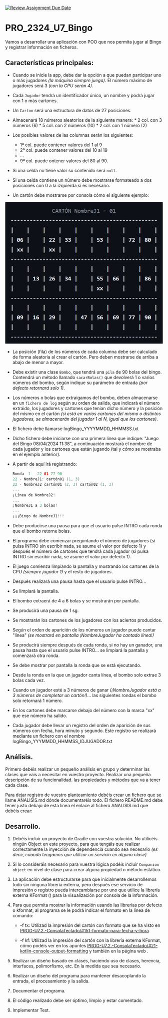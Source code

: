 [![Review Assignment Due Date](https://classroom.github.com/assets/deadline-readme-button-24ddc0f5d75046c5622901739e7c5dd533143b0c8e959d652212380cedb1ea36.svg)](https://classroom.github.com/a/LWSUlgkj)
# PRO_2324_U7_Bingo

Vamos a desarrollar una aplicación con POO que nos permita jugar al Bingo y registrar información en ficheros.

## Características principales:

   * Cuando se inicie la app, debe dar la opción a que puedan participar uno o más jugadores *(la máquina siempre juega)*. El número máximo de jugadores será 3 *(con la CPU serán 4)*.
	
   * Cada `Jugador` tendrá un identificador único, un nombre y podrá jugar con 1 o más cartones.
	
   * Un `Carton` será una estructura de datos de 27 posiciones.
	
   * Almacenará 18 números aleatorios de la siguiente manera:
	 		 * 2 col. con 3 números (6)
			 * 5 col. con 2 números (10)
			 * 2 col. con 1 número  (2)
			
   * Los posibles valores de las columnas serán los siguientes:
	    * 1ª col. puede contener valores del 1 al 9
	    * 2ª col. puede contener valores del 10 al 19
	    * ...
	    * 9ª col. puede ontener valores del 80 al 90.
			
   * Si una celda no tiene valor su contenido será `null`.
		
   * Si una celda contiene un número debe mostrarse formateado a dos posiciones con 0 a la izquierda si es necesario.
		
   * Un cartón debe mostrarse por consola cómo el siguiente ejemplo:

   ![Ejemplo de cartón de juego de un jugador](carton.jpg)
		
   * La posición (fila) de los números de cada columna debe ser calculado de forma aleatoria al crear el cartón. Pero deben mostrarse de arriba a abajo de menor a mayor.
		
   * Debe existir una clase `Bombo`, que tendrá una `pila` de 90 bolas del bingo. Contendrá un método llamado `sacarBolas()` que devolverá 1 o varios números del bombo, según indique su parámetro de entrada *(por defecto retornará solo 1)*.
	
   * Los números o bolas que extraigamos del bombo, deben almacenarse en un `fichero de log` según su orden de salida, que indicará el número extraido, los jugadores y cartones que tenían dicho número y la posición del mismo en el cartón *(si está en varios cartones del mismo o distintos jugadores, se almacenarán del jugador 1 al N, igual que los cartones)*.
	
   * El fichero debe llamarse logBingo_YYYYMMDD_HHMMSS.txt
	
   * Dicho fichero debe iniciarse con una primera línea que indique: "Juego del Bingo 08/04/2024 11:38", a continuación mostrará el nombre de cada jugador y los cartones que están jugando (tal y cómo se mostraba en el ejemplo anterior).
	
   * A partir de aquí irá registrando:

      ```kotlin
      Ronda  1 - 22 01 77 90
      22 - NombreJ1: cartón01 (1, 3)
      22 - NombreJ2 cartón01 (2, 3) cartón02 (1, 3)
      ...   
      ¡Línea de NombreJ2!
      ...   
      ¡NombreJ1 a 3 bolas!
      ...  
      ¡¡¡Bingo de NombreJ1!!!
      ```
     
	
   * Debe producirse una pausa para que el usuario pulse INTRO cada ronda que el bombo retorne bolas.
		
   * El programa debe comenzar preguntando el número de jugadores (si pulsa INTRO sin escribir nada, se asume el valor por defecto 1) y después el número de cartones que tendrá cada jugador (si pulsa INTRO sin escribir nada, se asume el valor por defecto 1).
	
   * El juego comienza limpiando la pantalla y mostrando los cartones de la CPU *(siempre jugador 1)* y el resto de jugadores.
	
   * Después realizará una pausa hasta que el usuario pulse INTRO...
	
   * Se limpiará la pantalla.
	
   * El bombo extraerá de 4 a 6 bolas y se mostrarán por pantalla.
	
   * Se producirá una pausa de 1 sg.
	
   * Se mostrarán los cartones de los jugadores con los aciertos producidos.
	
   * Según el orden de aparición de los números un jugador puede cantar "línea" *(se mostrará en pantalla ¡NombreJugador ha cantado línea!)*
	
   * Se producirá siempre después de cada ronda, si no hay un ganador, una pausa hasta que el usuario pulse INTRO... se limpiará la pantalla y comenzará otra ronda.
	
   * Se debe mostrar por pantalla la ronda que se está ejecutando.
	
   * Desde la ronda en la que un jugador canta línea, el bombo solo extrae 3 bolas cada vez.
	
   * Cuando un jugador esté a 3 números de ganar *(¡NombreJugador está a 3 números de completar un cartón!)*... las siguientes rondas el bombo solo retornará 1 número.
	
   * En los cartones debe marcarse debajo del número con la marca "xx" que ese número ha salido.
	
   * Cada jugador debe llevar un registro del orden de aparición de sus números con fecha, hora minuto y segundo. Este registro se realizará mediante un fichero con el nombre logBingo_YYYMMDD_HHMMSS_IDJUGADOR.txt
	
## Análisis.

Primero debéis realizar un pequeño análisis en grupo y determinar las clases que vais a necesitar en vuestro proyecto. Realizar una pequeña descripción de su funcionalidad. las propiedades y métodos que va a tener cada clase.

Para dejar registro de vuestro planteamiento debéis crear un fichero que se llame ANALISIS.md dónde documentaréis todo. El fichero README.md debe tener justo debajo de esta línea el enlace al fichero ANALISIS.md que debéis crear:

## Desarrollo.

1. Debéis incluir un proyecto de Gradle con vuestra solución. No utilicéis ningún Object en este proyecto, para que tengáis que realizar correctamente la inyección de dependencia cuando sea necesario *(es decir, cuando tengamos que utilizar un servicio en alguna clase)*

2. Si lo consideráis necesario para vuestra lógica podéis incluir `Companion object` en nivel de clase para crear alguna propiedad o método estático.

3. La aplicación debe estructurarse para que inicialmente desarrollemos todo sin ninguna librería externa, pero después ese servicio de impresión o registro pueda intercambiarse por uno que utilice la librería externa KFormat ([](https://github.com/marcelmay/kformat)) para la visualización por consola de la información.

4. Para que permita mostrar la información usando las librerías por defecto o kformat, al programa se le podrá indicar el formato en la línea de comando:

   * -f tx: Utilizad la impresión del cartón con formato que se ha visto en [PROG-U7.2.-ConsolaTeclado/#151-formato-para-fecha-y-hora](https://revilofe.github.io/section1/u07/teoria/PROG-U7.2.-ConsolaTeclado/#151-formato-para-fecha-y-hora)

   * -f kf: Utilizad la impresión del cartón con la librería externa KFormat, cómo podéis ver en los apuntes [PROG-U7.2.-ConsolaTeclado/#21-kotlin-console-output-formatting](https://revilofe.github.io/section1/u07/teoria/PROG-U7.2.-ConsolaTeclado/#21-kotlin-console-output-formatting) y también en la página web [](https://github.com/marcelmay/kformat). 

6. Realizar un diseño basado en clases, haciendo uso de clases, herencia, interfaces, polimorfismo, etc. En la medida que sea necesario.

7. Realizar un diseño del programa para mantener desacoplando la entrada, el procesamiento y la salida.

8. Documentar el programa.

9. El código realizado debe ser óptimo, limpio y estar comentado.

10. Implementar Test.

